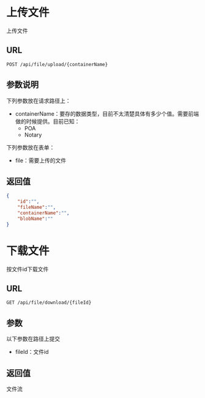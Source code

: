 # 上传文件

上传文件

## URL

```http
POST /api/file/upload/{containerName}
```

## 参数说明

下列参数放在请求路径上：

- containerName：要存的数据类型，目前不太清楚具体有多少个值。需要前端做的时候提供。目前已知：
  - POA
  - Notary

下列参数放在表单：

- file：需要上传的文件

## 返回值

```json
{
    "id":"",
    "fileName":"",
    "containerName":"",
    "blobName":""
}
```

# 下载文件

按文件id下载文件

## URL

```http
GET /api/file/download/{fileId}
```

## 参数

以下参数在路径上提交

- fileId：文件id

## 返回值

文件流